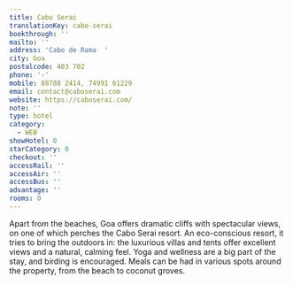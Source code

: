 ```yaml
---
title: Cabo Serai
translationKey: cabo-serai
bookthrough: ''
mailto: ''
address: 'Cabo de Rama  '
city: Goa
postalcode: 403 702
phone: '-'
mobile: 88788 2414, 74991 61229
email: contact@caboserai.com
website: https://caboserai.com/
note: ''
type: hotel
category:
  - WEB
showHotel: 0
starCategory: 0
checkout: ''
accessRail: ''
accessAir: ''
accessBus: ''
advantage: ''
rooms: 0
---
```

Apart from the beaches, Goa offers dramatic cliffs with spectacular views, on one of which perches the Cabo Serai resort. An eco-conscious resort, it tries to bring the outdoors in: the luxurious villas and tents offer excellent views and a natural, calming feel. Yoga and wellness are a big part of the stay, and birding is encouraged. Meals can be had in various spots around the property, from the beach to coconut groves.